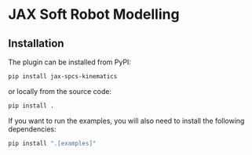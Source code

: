 # JAX Soft Robot Modelling

## Installation

The plugin can be installed from PyPI:

```bash
pip install jax-spcs-kinematics
```

or locally from the source code:

```bash
pip install .
```

If you want to run the examples, you will also need to install the following dependencies:

```bash
pip install ".[examples]"
```
